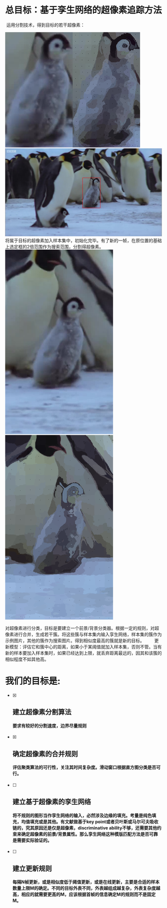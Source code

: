 # 总目标：基于孪生网络的超像素追踪方法

​		运用分割技术，得到目标的若干超像素：

<div align= left><img src="./subimg.jpg" alt="目标一刚" style="zoom:100%;" /><img src="./lenna_M5_K_loop0.png" alt="分割一刚"style="zoom:100%"/><img src="./test1.jpg" alt="总览一刚"style="zoom:100%"/>
​		将属于目标的超像素加入样本集中，初始化完毕。有了新的一帧，在原位置的基础上选定框的2倍范围作为搜索范围，分割得超像素。

<div align= left><img src="./subimg1.jpg" alt="目标一刚2" style="zoom:80%;" /><img src="./lenna_M5_K200_loop0.png" alt="分割一刚2"style="zoom:80%"/>

​		对超像素进行分类，目标是要建立一个前景/背景分类器。根据一定的规则，对超像素进行合并，生成若干簇。将这些簇与样本集内输入孪生网络，样本集的簇作为示例图片，其他的簇作为搜索图片。得到相似度最高的簇就是新的目标。
  更新模型：评估它和簇中心的距离，如果小于某阈值就加入样本集，否则不管。当有新的样本要加入样本集时，如果已经达到上限，就丢弃距离最远的，因其和该簇的相似程度不如其他高。


# 我们的目标是:

- [x] ## 建立超像素分割算法

  #### 要求有较好的分割速度，边界尽量规则

- [x] ## 确定超像素的合并规则

  #### 评估聚类算法的可行性，关注其时间复杂度。滑动窗口根据直方图分类是否可行。

- [ ] ## 建立基于超像素的孪生网络

  #### 将不规则的图形当作孪生网络的输入，必然涉及边缘的填充。考量是纯色填充，均值填充或是其他。有文献做基于key point或者贝叶斯或马尔可夫吸收链的，究其原因还是仅是超像素，discriminative ability不够，还需要其他约束来确定超像素的前景/背景属性。那么孪生网络这种模版匹配方法是否可靠是需要实际验证的。

- [ ] ## 建立更新规则

  #### 每隔N帧更新，或是相似度低于阈值更新，或是在线更新，主要是合适的样本数量上限M的确定。不同的目标外表不同，外表越组成越复杂，外表复杂度越高，相应的就需要更高的M，应该根据首帧的信息确定M的规则而不是固定M。

  
  
  


